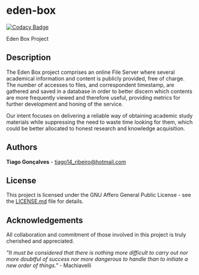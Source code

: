 # eden-box

[![Codacy Badge](https://api.codacy.com/project/badge/Grade/dc5be6ab503549208e3520327ee184ff)](https://app.codacy.com/gh/eden-box/activity-analyser?utm_source=github.com&utm_medium=referral&utm_content=eden-box/activity-analyser&utm_campaign=Badge_Grade_Dashboard)

Eden Box Project

## Description
The Eden Box project comprises an online File Server where several academical information and content is publicly provided, free of charge.
The number of accesses to files, and correspondent timestamp, are gathered and saved in a database in order to better discern which contents are more frequently viewed and therefore useful,
providing metrics for further development and honing of the service.

Our intent focuses on delivering a reliable way of obtaining academic study materials while suppressing the need to waste time looking for them, which could be better allocated to honest research and knowledge acquisition.

## Authors
__Tiago Gonçalves__ - <tiago14_ribeiro@hotmail.com>

## License
This project is licensed under the GNU Affero General Public License - see the [LICENSE.md](LICENSE.md) file for details.

## Acknowledgements
All collaboration and commitment of those involved in this project is truly cherished and appreciated.

_"It must be considered that there is nothing more difficult to carry out nor more doubtful of success nor more dangerous to handle than to initiate a new order of things."_ - Machiavelli

